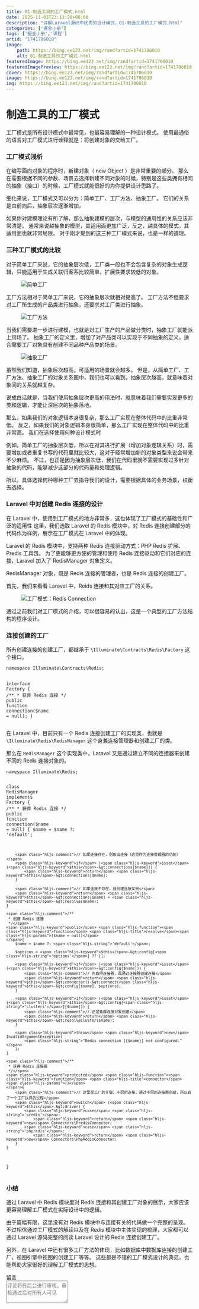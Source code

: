 ```yaml
---
title: 01-制造工具的工厂模式.html
date: 2025-11-03T23:13:28+08:00
description: "详解Laravel源码中优秀的设计模式，01-制造工具的工厂模式.html"
categories: ['掘金小册']
tags: ['掘金小册','课程']
artid: "1741706010"
image:
    path: https://bing.ee123.net/img/rand?artid=1741706010
    alt: 01-制造工具的工厂模式.html
featuredImage: https://bing.ee123.net/img/rand?artid=1741706010
featuredImagePreview: https://bing.ee123.net/img/rand?artid=1741706010
cover: https://bing.ee123.net/img/rand?artid=1741706010
image: https://bing.ee123.net/img/rand?artid=1741706010
img: https://bing.ee123.net/img/rand?artid=1741706010
---
```


<html><head><meta charset="utf-8"><meta http-equiv="X-UA-Compatible" content="IE=edge,chrome=1"><meta name="viewport" content="width=device-width,initial-scale=1,user-scalable=no,viewport-fit=cover"><meta name="google-site-verification" content="cCHsgG9ktuCTgWgYfqCJql8AeR4gAne4DTZqztPoirE"><meta name="apple-itunes-app" content="app-id=987739104"><meta name="baidu-site-verification" content="qiK2a1kcFc"><meta name="360-site-verification" content="4c3c7d57d59f0e1a308462fbc7fd7e51"><meta name="sogou_site_verification" content="c49WUDZczQ"><title data-vue-meta="true">详解 Laravel 源码中优秀的设计模式 - 有明 - 掘金小册</title><link rel="preload" href="https://b-gold-cdn.xitu.io/v3/static/js/manifest.060adf3290877312ec3f.js" as="script"><link rel="preload" href="https://b-gold-cdn.xitu.io/v3/static/js/vendor.e6fd81aa1499049a5bee.js" as="script"><link rel="preload" href="https://b-gold-cdn.xitu.io/v3/static/js/app.a99a1e8180beec940a3f.js" as="script"><link rel="preload" href="https://b-gold-cdn.xitu.io/v3/static/css/app.b796f2cb9b18ed584e56cf5802f4527d.css" as="style"><link rel="apple-touch-icon" sizes="180x180" href="https://b-gold-cdn.xitu.io/favicons/v2/apple-touch-icon.png"><link rel="icon" type="image/png" sizes="32x32" href="https://b-gold-cdn.xitu.io/favicons/v2/favicon-32x32.png"><link rel="icon" type="image/png" sizes="16x16" href="https://b-gold-cdn.xitu.io/favicons/v2/favicon-16x16.png"><link rel="manifest" href="https://b-gold-cdn.xitu.io/favicons/v2/manifest.json"><link rel="mask-icon" href="https://b-gold-cdn.xitu.io/favicons/v2/safari-pinned-tab.svg" color="#5bbad5"><link rel="shortcut icon" href="https://b-gold-cdn.xitu.io/favicons/v2/favicon.ico"><meta name="msapplication-config" content="https://b-gold-cdn.xitu.io/favicons/v2/browserconfig.xml"><meta name="theme-color" content="#ffffff"><link rel="search" title="掘金" href="https://b-gold-cdn.xitu.io/conf/search.xml" type="application/opensearchdescription+xml"><link rel="stylesheet" href="https://b-gold-cdn.xitu.io/ionicons/2.0.1/css/ionicons.min.css"><link rel="stylesheet" href="https://b-gold-cdn.xitu.io/asset/fw-icon/1.0.9/iconfont.css"><link href="https://b-gold-cdn.xitu.io/v3/static/css/app.b796f2cb9b18ed584e56cf5802f4527d.css" rel="stylesheet"><script src="https://www.googletagmanager.com/gtag/js?id=UA-93217128-6"></script><script async="" src="https://hm.baidu.com/hm.js?93bbd335a208870aa1f296bcd6842e5e"></script><script async="" src="//www.google-analytics.com/analytics.js"></script><script type="text/javascript" async="" src="https://assets.growingio.com/vds.js"></script><script type="text/javascript" charset="utf-8" async="" src="https://b-gold-cdn.xitu.io/v3/static/js/8.6975c7d55979d107f394.js"></script><meta data-vmid="keywords" name="keywords" content="掘金,稀土,Vue.js,微信小程序,Kotlin,RxJava,React Native,Wireshark,敏捷开发,Bootstrap,OKHttp,正则表达式,WebGL,Webpack,Docker,MVVM" data-vue-meta="true"><meta data-vmid="description" name="description" content="掘金是一个帮助开发者成长的社区，是给开发者用的 Hacker News，给设计师用的 Designer News，和给产品经理用的 Medium。掘金的技术文章由稀土上聚集的技术大牛和极客共同编辑为你筛选出最优质的干货，其中包括：Android、iOS、前端、后端等方面的内容。用户每天都可以在这里找到技术世界的头条内容。与此同时，掘金内还有沸点、掘金翻译计划、线下活动、专栏文章等内容。即使你是 GitHub、StackOverflow、开源中国的用户，我们相信你也可以在这里有所收获。" data-vue-meta="true"></head><body><div data-v-41acfafa="" data-v-decff8c4="" class="section-content"><div data-v-41acfafa="" class="section-page book-section-view"><div data-v-41acfafa="" class="entry-content article-content"><h1 class="heading" data-id="heading-0">制造工具的工厂模式</h1>
<p>工厂模式是所有设计模式中最常见，也最容易理解的一种设计模式。
使用最通俗的语言对工厂模式进行诠释就是：将创建对象的交给工厂。</p>
<h3 class="heading" data-id="heading-1">工厂模式浅析</h3>
<p>在编写面向对象的程序时，新建对象（ new Object ）是非常重要的部分。
那么在需要根据不同的参数、场景去选择新建不同对象的时候，特别是这些类拥有相同的抽象（接口）的时候，工厂模式就能很好的为你提供设计思路了。</p>
<p>细化来说，工厂模式又可以分为：简单工厂、工厂方法、抽象工厂。
它们的关系是由前向后，抽象层次逐渐增加。</p>
<p>如果你对建模理论有所了解，那么抽象建模的层次，与模型的通用性的关系应该非常清楚。
通常来说越抽象的模型，其适用面更加广泛，反之，越具体的模式，其适用面也就非常局限。
对于刚才提到的这三种工厂模式来说，也是一样的道理。</p>
<h3 class="heading" data-id="heading-2">三种工厂模式的比较</h3>
<p>对于简单工厂来说，它的抽象层次低，工厂类一般也不会包含复杂的对象生成逻辑，只能适用于生成关联归案系比较简单，扩展性要求较低的对象。</p>
<p></p><figure><img alt="简单工厂" class="lazyload inited" data-src="https://user-gold-cdn.xitu.io/2017/12/14/160553df19fb9b8c?imageView2/0/w/1280/h/960/format/webp/ignore-error/1" data-width="919" data-height="289" src="https://user-gold-cdn.xitu.io/2017/12/14/160553df19fb9b8c?imageView2/0/w/1280/h/960/format/webp/ignore-error/1"><figcaption></figcaption></figure><p></p>
<p>工厂方法相对于简单工厂来说，它的抽象层次就相对提高了。
工厂方法不但要求对工厂所生成的产品类进行抽象，还要求对工厂类进行抽象。</p>
<p></p><figure><img alt="工厂方法" class="lazyload inited" data-src="https://user-gold-cdn.xitu.io/2017/12/14/160553e83b9c5372?imageView2/0/w/1280/h/960/format/webp/ignore-error/1" data-width="952" data-height="389" src="https://user-gold-cdn.xitu.io/2017/12/14/160553e83b9c5372?imageView2/0/w/1280/h/960/format/webp/ignore-error/1"><figcaption></figcaption></figure><p></p>
<p>当我们需要进一步进行建模，也就是对工厂生产的产品做分类时，抽象工厂就能派上用场了。
抽象工厂的定义里，增加了对产品类可以实现于不同抽象的定义，适合需要工厂对象具有创建不同品种产品类的场景。</p>
<p></p><figure><img alt="抽象工厂" class="lazyload inited" data-src="https://user-gold-cdn.xitu.io/2017/12/15/1605891ae3b04b79?imageView2/0/w/1280/h/960/format/webp/ignore-error/1" data-width="997" data-height="516" src="https://user-gold-cdn.xitu.io/2017/12/15/1605891ae3b04b79?imageView2/0/w/1280/h/960/format/webp/ignore-error/1"><figcaption></figcaption></figure><p></p>
<p>虽然我们知道，抽象层次越高，可适用的场景就会越多。
但是，从简单工厂、工厂方法、抽象工厂的对象关系图中，我们也可以看到，抽象层次越高，就意味着对象间的关系就越复杂。</p>
<p>说成白话就是，当我们使用抽象层次更高的用法时，就意味着我们需要实现更多的类和逻辑，才能让深层次的抽象落地。</p>
<p>那么，如果我们的对象逻辑本身很复杂，那么工厂实现在整体代码中的比重非常低。
反之，如果我们的对象逻辑本身很简单，那么工厂实现在整体代码中的比重非常高。
我们在选择使用何种设计模式时</p>
<p>例如，简单工厂的抽象层次低，所以在对其进行扩展（增加对象逻辑关系）时，需要增加或者重复书写的代码里就比较大，这对于经常增加新的对象类型来说会带来不少麻烦。
不过，也正是因为抽象层次低，我们在代码里就不需要实现过多针对抽象的代码，能够减少这部分的代码量和处理逻辑。</p>
<p>所以，具体选择何种哪种工厂去指导我们的设计，需要根据具体的业务场景，权衡去选择。</p>
<h3 class="heading" data-id="heading-3">Laravel 中对创建 Redis 连接的设计</h3>
<p>在 Laravel 中，使用到工厂模式的地方非常多，这也体现了工厂模式的基础性和广泛的适用性
这里，我们选取 Laravel 的 Redis 模块中，对 Redis 连接创建部分的代码作为样例，展示在工厂模式在 Laravel 中的体现。</p>
<p>Laravel 的 Redis 模块中，支持两种 Redis 连接驱动方式：PHP Redis 扩展、Predis 工具包。
为了更能够更方便的管理和使用 Redis 连接驱动和它们对应的连接，Laravel 加入了 RedisManager 对象定义。</p>
<p>RedisManager 对象，既是 Redis 连接的管理者，也是 Redis 连接的创建工厂。</p>
<p>首先，我们来看看 Laravel 中，Reids 连接和其对应工厂的关系。</p>
<p></p><figure><img alt="工厂模式：Redis Connection" class="lazyload inited" data-src="https://user-gold-cdn.xitu.io/2017/12/20/16071fec4bb86f47?imageView2/0/w/1280/h/960/format/webp/ignore-error/1" data-width="679" data-height="839" src="https://user-gold-cdn.xitu.io/2017/12/20/16071fec4bb86f47?imageView2/0/w/1280/h/960/format/webp/ignore-error/1"><figcaption></figcaption></figure><p></p>
<p>通过之前我们对工厂模式的介绍，可以很容易的认出，这是一个典型的工厂方法结构的程序设计。</p>
<h3 class="heading" data-id="heading-4">连接创建的工厂</h3>
<p>所有创建连接的创建工厂，都继承于 <code>\Illuminate\Contracts\Redis\Factory</code> 这个接口。</p>
<pre><code class="hljs php" lang="php"><span class="hljs-keyword">namespace</span> <span class="hljs-title">Illuminate</span>\<span class="hljs-title">Contracts</span>\<span class="hljs-title">Redis</span>;

<span class="hljs-class"><span class="hljs-keyword">interface</span> <span class="hljs-title">Factory</span>
</span>{
    <span class="hljs-comment">/**
     * 获得 Redis 连接
     */</span>
    <span class="hljs-keyword">public</span> <span class="hljs-function"><span class="hljs-keyword">function</span> <span class="hljs-title">connection</span><span class="hljs-params">($name = null)</span></span>;
}
</code></pre><p>在 Laravel 中，目前只有一个 Redis 连接创建工厂的实现类，也就是 <code>\Illuminate\Redis\RedisManager</code> 这个身兼连接管理器和创建工厂的类。</p>
<p>那么在 <code>RedisManager</code> 这个实现类中，Laravel 又是通过建立不同的连接器来创建不同的 Redis 连接对象的。</p>
<pre><code class="hljs php" lang="php"><span class="hljs-keyword">namespace</span> <span class="hljs-title">Illuminate</span>\<span class="hljs-title">Redis</span>;

<span class="hljs-class"><span class="hljs-keyword">class</span> <span class="hljs-title">RedisManager</span> <span class="hljs-keyword">implements</span> <span class="hljs-title">Factory</span>
</span>{
    <span class="hljs-comment">/**
     * 获得 Redis 连接
     */</span>
    <span class="hljs-keyword">public</span> <span class="hljs-function"><span class="hljs-keyword">function</span> <span class="hljs-title">connection</span><span class="hljs-params">($name = null)</span>
    </span>{
        $name = $name ?: <span class="hljs-string">'default'</span>;

        <span class="hljs-comment">// 如果连接存在，则取出连接（这是作为连接管理器的功能）</span>
        <span class="hljs-keyword">if</span> (<span class="hljs-keyword">isset</span>(<span class="hljs-keyword">$this</span>-&gt;connections[$name])) {
            <span class="hljs-keyword">return</span> <span class="hljs-keyword">$this</span>-&gt;connections[$name];
        }

        <span class="hljs-comment">// 如果连接不存在，就创建连接实例</span>
        <span class="hljs-keyword">return</span> <span class="hljs-keyword">$this</span>-&gt;connections[$name] = <span class="hljs-keyword">$this</span>-&gt;resolve($name);
    }

    <span class="hljs-comment">/**
     * 创建 Redis 连接
     */</span>
    <span class="hljs-keyword">public</span> <span class="hljs-function"><span class="hljs-keyword">function</span> <span class="hljs-title">resolve</span><span class="hljs-params">($name = null)</span>
    </span>{
        $name = $name ?: <span class="hljs-string">'default'</span>;

        $options = <span class="hljs-keyword">$this</span>-&gt;config[<span class="hljs-string">'options'</span>] ?? [];

        <span class="hljs-keyword">if</span> (<span class="hljs-keyword">isset</span>(<span class="hljs-keyword">$this</span>-&gt;config[$name])) {
            <span class="hljs-comment">// 先取得连接器，再通过连接器创建连接</span>
            <span class="hljs-keyword">return</span> <span class="hljs-keyword">$this</span>-&gt;connector()-&gt;connect(<span class="hljs-keyword">$this</span>-&gt;config[$name], $options);
        }

        <span class="hljs-keyword">if</span> (<span class="hljs-keyword">isset</span>(<span class="hljs-keyword">$this</span>-&gt;config[<span class="hljs-string">'clusters'</span>][$name])) {
            <span class="hljs-comment">// 这是集群连接对象创建</span>
            <span class="hljs-keyword">return</span> <span class="hljs-keyword">$this</span>-&gt;resolveCluster($name);
        }

        <span class="hljs-keyword">throw</span> <span class="hljs-keyword">new</span> InvalidArgumentException(
            <span class="hljs-string">"Redis connection [{$name}] not configured."</span>
        );
    }

    <span class="hljs-comment">/**
     * 获得 Redis 连接器
     */</span>
    <span class="hljs-keyword">protected</span> <span class="hljs-function"><span class="hljs-keyword">function</span> <span class="hljs-title">connector</span><span class="hljs-params">()</span>
    </span>{
        <span class="hljs-comment">// 这里是工厂的关键，不同的连接，通过不同的连接器创建，所以有了一个工厂抉择的过程</span>
        <span class="hljs-keyword">switch</span> (<span class="hljs-keyword">$this</span>-&gt;driver) {
            <span class="hljs-keyword">case</span> <span class="hljs-string">'predis'</span>:
                <span class="hljs-keyword">return</span> <span class="hljs-keyword">new</span> Connectors\PredisConnector;
            <span class="hljs-keyword">case</span> <span class="hljs-string">'phpredis'</span>:
                <span class="hljs-keyword">return</span> <span class="hljs-keyword">new</span> Connectors\PhpRedisConnector;
        }
    }
}
</code></pre><h3 class="heading" data-id="heading-5">小结</h3>
<p>通过 Laravel 中 Redis 模块里对 Redis 连接和其创建工厂对象的展示，大家应该更容易理解工厂模式在实际设计中的逻辑。</p>
<p>由于篇幅有限，这里没有对 Redis 模块中与连接有关的代码做一个完整的呈现。
不过相信通过工厂模式的解读以及在 Redis 模块中主体实现的梳理，大家都可以通过 Laravel 源码完整的阅读 Laravel 设计的 Redis 连接创建工厂。</p>
<p>另外，在 Laravel 中还有很多工厂方法的体现，比如数据库中数据库连接的创建工厂，视图引擎中视图的创建工厂等等。
这些都是不错的工厂模式设计的典范，也能帮助大家很好的理解工厂模式的思想。</p>
</div><section data-v-41acfafa="" class="book-comments"><div data-v-41acfafa="" class="box-title">留言</div><div data-v-41acfafa="" class="comment-box"><div data-v-efcd2e56="" data-v-41acfafa="" class="comment-form comment-form" id="comment"><div data-v-b2db8566="" data-v-1b9df826="" data-v-efcd2e56="" data-src="https://avatars0.githubusercontent.com/u/8953279?v=4" class="lazy avatar avatar" title="" style="background-image: none;"></div><textarea data-v-efcd2e56="" placeholder="评论将在后台进行审核，审核通过后对所有人可见" class="content-input" style="overflow: hidden; overflow-wrap: break-word; height: 60px;"></textarea><div data-v-efcd2e56="" class="action-box" style="display: none;"><div data-v-54e3f196="" data-v-efcd2e56="" class="image-uploader image-uploader" style="display: none;"><input data-v-54e3f196="" type="file" class="input"><button data-v-54e3f196="" class="upload-btn"><i data-v-54e3f196="" class="icon ion-image"></i><span data-v-54e3f196="">上传图片</span></button></div><div data-v-efcd2e56="" class="submit-box"><span data-v-efcd2e56="" class="submit-text">Ctrl or ⌘ + Enter</span><button data-v-efcd2e56="" class="submit-btn">评论</button></div></div><!----></div></div><ul data-v-51163f89="" data-v-41acfafa="" st:block="commentList" class="comment-list comment-list"><!----></ul></section></div></div><!----><!----></body></html>